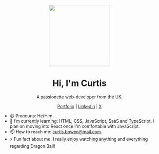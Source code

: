 <div align="center"><img width="200px" src="https://i.imgur.com/Ak3aX4i.png"></div>
<h1 align="center">Hi, I'm Curtis</h1>
<p align="center">A passionette web-developer from the UK.</p>
<p align="center"><a href="https://curtisbowen.xyz/">Portfolio</a> | <a href="https://www.linkedin.com/in/curtisbowen/">Linkedin</a> | <a href="#">X</a></p>


- 😄 Pronouns: He/Him.
- 🌱 I’m currently learning: HTML, CSS, JavaScript, SaaS and TypeScript. I plan on moving into React once I'm comfortable with JavaScript.
- 📫 How to reach me: curtis.bowen@mail.com.
- ⚡ Fun fact about me: I really enjoy watching anything and everything regarding Dragon Ball!

